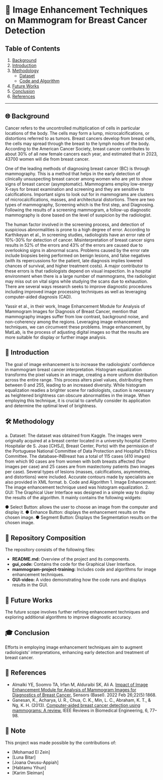 # 🌟 Image Enhancement Techniques on Mammogram for Breast Cancer Detection

## Table of Contents
1. [Background](#background)
2. [Introduction](#introduction)
3. [Methodology](#methodology)
    - [Dataset](#dataset)
    - [Code and Algorithm](#code-and-algorithm)
4. [Future Works](#future-works)
5. [Conclusion](#conclusion)
6. [References](#references)

---

## 🌐 Background
Cancer refers to the uncontrolled multiplication of cells in particular locations of the body. The cells may form  a lump, microcalcifications, or distortions referred to as tumors. Breast cancers develop from breast cells, the cells may spread through the breast to the lymph  nodes of the body. According to the American Cancer Society, breast cancer contributes to about 30% of all new female cancers each year, and estimated that in 2023, 43700 women will die from breast cancer. 

One of the leading methods of diagnosing breast cancer (BC) is through mammography. This is a method that helps in the early detection of clinically unsuspecting breast cancer among women who are yet to show  signs of breast cancer (asymptomatic). Mammograms employ low-energy X-rays for breast examination and screening and they are sensitive to calcifications. Important signs to look out for in mammograms are clusters of microcalcifications, masses, and architectural distortions. There are two types of mammography, Screening which is the first step, and Diagnosing. Following the results of a screening mammogram, a follow-up diagnostic mammography  is done based on the level of suspicion by the radiologist. 

The human factor involved in the screening process, and detection of suspicious abnormalities is prone to a high degree of error. According to Karthikeyan et al.,  In screening studies, radiologists have an error rate of 10%-30% for detection of cancer. Misinterpretation of breast cancer signs results in 52% of the errors and 43% of the errors are caused due to overlooking signs in abnormal scans. Problems caused by the error rate include biopsies being performed on benign lesions, and false negatives (with its repercussions for the patient, late diagnosis implies lowered chances of survival, and higher treatment costs). A major contributor to these errors is that radiologists depend on visual inspection. In a hospital environment when there is a large number of mammograms, the radiologist may miss out on vital signs while studying the scans due to exhaustion. There are several ways research seeks to improve diagnostic procedures including improved image processing techniques as well as leveraging computer-aided diagnosis (CAD).

Yassir et al., in their work, Image Enhancement Module for Analysis of Mammogram Images for Diagnosis of Breast Cancer, mention that mammography images suffer from low contrast, background noise, and non-coherency among the regions. Leveraging image enhancement techniques, we can circumvent these problems. Image enhancement, by MatLab, is the process of adjusting digital images so that the results are more suitable for display or further image analysis.

## 📝 Introduction
The goal of image enhancement is to increase the radiologists’ confidence in mammogram breast cancer interpretation. Histogram equalization transforms the pixel values in an image, creating a more uniform distribution across the entire range. This process alters pixel values, distributing them between 0 and 255, leading to an increased diversity. While histogram equalization readies a brighter scene for radiologists, caution is necessary as heightened brightness can obscure abnormalities in the image. When employing this technique, it is crucial to carefully consider its application and determine the optimal level of brightness.

## 🛠️ Methodology
a.	Dataset: The dataset was obtained from Kaggle. The images were originally acquired at a breast center located in a university hospital (Centro Hospitalar de S. Joao [CHSJ], Breast Center, Porto) with the permission of the Portuguese National Committee of Data Protection and Hospital's Ethics Committee. The database-INBreast has a total of 115 cases (410 images) from which 90 cases are from women with both breasts affected (four images per case) and 25 cases are from mastectomy patients (two images per case). Several types of lesions (masses, calcifications, asymmetries, and distortions) were included. Accurate contours made by specialists are also provided in XML format. 
b.	Code and Algorithm
     1. Image Enhancement: The image enhancement technique used was histogram equalization. 
     2. GUI: The Graphical User Interface was designed in a simple way to display the results of the algorithm. It mainly contains the following widgets:

●	 Select Button: allows the user to choose an image from the computer and display it.
●	Enhance Button: displays the enhancement results on the chosen image.
●	Segment Button: Displays the Segmentation results on the chosen image.

## 📁 Repository Composition
The repository consists of the following files:
- **README.md:** Overview of the project and its components.
- **gui_code:** Contains the code for the Graphical User Interface.
- **mammogram-project-training:** Includes code and algorithms for image enhancement techniques.
- **GUI-video:** A video demonstrating how the code runs and displays results in the GUI.

## 🔮 Future Works
The future scope involves further refining enhancement techniques and exploring additional algorithms to improve diagnostic accuracy.

## 🎓 Conclusion
Efforts in employing image enhancement techniques aim to augment radiologists' interpretations, enhancing early detection and treatment of breast cancer.

## 🔖 References
- Almalki YE, Soomro TA, Irfan M, Alduraibi SK, Ali A. [Impact of Image Enhancement Module for Analysis of Mammogram Images for Diagnostics of Breast Cancer.](https://www.mdpi.com/1424-8220/22/5/1868) Sensors (Basel). 2022 Feb 26;22(5):1868.
- Ganesan, K., Acharya, U. R., Chua, C. K., Min, L. C., Abraham, K. T., & Ng, K. H. (2013). [Computer-aided breast cancer detection using mammograms: A review.](https://doi.org/10.1109/RBME.2012.2232289) IEEE Reviews in Biomedical Engineering, 6, 77–98.

## 📌 Note
This project was made possible by the contributions of:
- [Mohamad El Zein]
- [Luna Bitar]
- [Joana Owusu-Appiah]
- [Habtamu Yihun]
- [Karim Sleiman]
